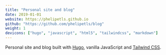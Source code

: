 ```yaml
---
title: "Personal site and blog"
date: 2019-01-01
website: https://phelipetls.github.io
github: "https://github.com/phelipetls/blog"
weight: 1
devicons: ["hugo", "javascript", "html5", "tailwindcss", "markdown"]
---
```


Personal site and blog built with [Hugo](https://gohugo.io/), vanilla
JavaScript and [Tailwind CSS](https://tailwindcss.com/).
